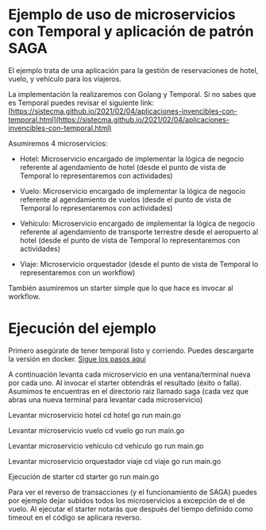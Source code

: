 # Ejemplo de uso de microservicios con Temporal y aplicación de patrón SAGA
El ejemplo trata de una aplicación para la gestión de reservaciones de hotel, vuelo, y vehículo para los viajeros. 

La implementación la realizaremos con Golang y Temporal. Si no sabes que es Temporal puedes revisar el siguiente link: [https://sistecma.github.io/2021/02/04/aplicaciones-invencibles-con-temporal.html](https://sistecma.github.io/2021/02/04/aplicaciones-invencibles-con-temporal.html)

Asumiremos 4 microservicios: 

* Hotel: Microservicio encargado de implementar la lógica de negocio referente al agendamiento de hotel (desde el punto de vista de Temporal lo representaremos con actividades)

* Vuelo: Microservicio encargado de implementar la lógica de negocio referente al agendamiento de vuelos (desde el punto de vista de Temporal lo representaremos con actividades)

* Vehículo: Microservicio encargado de implementar la lógica de negocio referente al agendamiento de transporte terrestre desde el aeropuerto al hotel (desde el punto de vista de Temporal lo representaremos con actividades)

* Viaje: Microservicio orquestador (desde el punto de vista de Temporal lo representaremos con un workflow)

También asumiremos un starter simple que lo que hace es invocar al workflow.

# Ejecución del ejemplo
Primero asegúrate de tener temporal listo y corriendo. Puedes descargarte la versión en docker. [Sigue los pasos aqui](https://github.com/temporalio/temporal)

A continuación levanta cada microservicio en una ventana/terminal nueva por cada uno. Al invocar el starter obtendrás el resultado (éxito o falla).
Asumimos te encuentras en el directorio raiz llamado saga (cada vez que abras una nueva terminal para levantar cada microservicio)

Levantar microservicio hotel
cd hotel
go run main.go

Levantar microservicio vuelo
cd vuelo
go run main.go

Levantar microservicio vehículo
cd vehículo
go run main.go

Levantar microservicio orquestador viaje
cd viaje
go run main.go

Ejecución de starter
cd starter
go run main.go

Para ver el reverso de transacciones (y el funcionamiento de SAGA) puedes por ejemplo dejar subidos todos los microservicios a excepción de el de vuelo. Al ejecutar el starter notarás que después del tiempo definido como timeout en el código se aplicara reverso.

